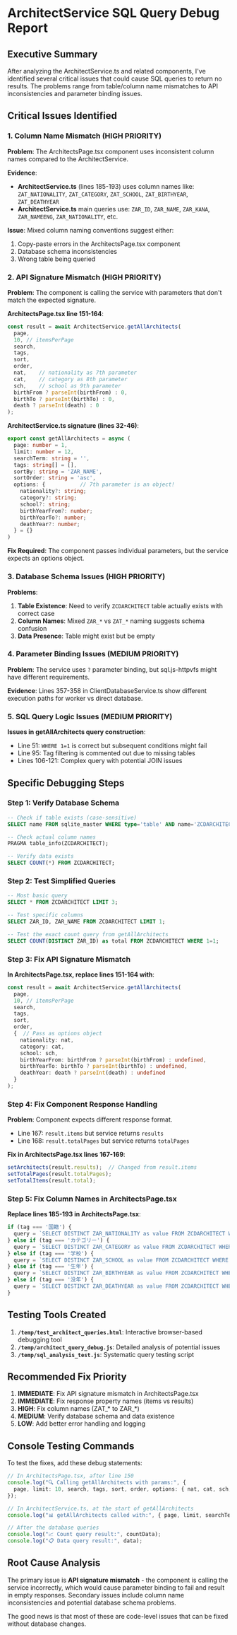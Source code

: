 # ArchitectService SQL Query Debug Report

## Executive Summary

After analyzing the ArchitectService.ts and related components, I've identified several critical issues that could cause SQL queries to return no results. The problems range from table/column name mismatches to API inconsistencies and parameter binding issues.

## Critical Issues Identified

### 1. **Column Name Mismatch (HIGH PRIORITY)**

**Problem**: The ArchitectsPage.tsx component uses inconsistent column names compared to the ArchitectService.

**Evidence**:
- **ArchitectService.ts** (lines 185-193) uses column names like: `ZAT_NATIONALITY`, `ZAT_CATEGORY`, `ZAT_SCHOOL`, `ZAT_BIRTHYEAR`, `ZAT_DEATHYEAR`
- **ArchitectService.ts** main queries use: `ZAR_ID`, `ZAR_NAME`, `ZAR_KANA`, `ZAR_NAMEENG`, `ZAR_NATIONALITY`, etc.

**Issue**: Mixed column naming conventions suggest either:
1. Copy-paste errors in the ArchitectsPage.tsx component
2. Database schema inconsistencies
3. Wrong table being queried

### 2. **API Signature Mismatch (HIGH PRIORITY)**

**Problem**: The component is calling the service with parameters that don't match the expected signature.

**ArchitectsPage.tsx line 151-164**:
```typescript
const result = await ArchitectService.getAllArchitects(
  page,
  10, // itemsPerPage
  search,
  tags,
  sort,
  order,
  nat,    // nationality as 7th parameter
  cat,    // category as 8th parameter
  sch,    // school as 9th parameter
  birthFrom ? parseInt(birthFrom) : 0,
  birthTo ? parseInt(birthTo) : 0,
  death ? parseInt(death) : 0
);
```

**ArchitectService.ts signature (lines 32-46)**:
```typescript
export const getAllArchitects = async (
  page: number = 1,
  limit: number = 12,
  searchTerm: string = '',
  tags: string[] = [],
  sortBy: string = 'ZAR_NAME',
  sortOrder: string = 'asc',
  options: {           // 7th parameter is an object!
    nationality?: string;
    category?: string;
    school?: string;
    birthYearFrom?: number;
    birthYearTo?: number;
    deathYear?: number;
  } = {}
)
```

**Fix Required**: The component passes individual parameters, but the service expects an options object.

### 3. **Database Schema Issues (HIGH PRIORITY)**

**Problems**:
1. **Table Existence**: Need to verify `ZCDARCHITECT` table actually exists with correct case
2. **Column Names**: Mixed `ZAR_*` vs `ZAT_*` naming suggests schema confusion
3. **Data Presence**: Table might exist but be empty

### 4. **Parameter Binding Issues (MEDIUM PRIORITY)**

**Problem**: The service uses `?` parameter binding, but sql.js-httpvfs might have different requirements.

**Evidence**: Lines 357-358 in ClientDatabaseService.ts show different execution paths for worker vs direct database.

### 5. **SQL Query Logic Issues (MEDIUM PRIORITY)**

**Issues in getAllArchitects query construction**:
- Line 51: `WHERE 1=1` is correct but subsequent conditions might fail
- Line 95: Tag filtering is commented out due to missing tables
- Lines 106-121: Complex query with potential JOIN issues

## Specific Debugging Steps

### Step 1: Verify Database Schema
```sql
-- Check if table exists (case-sensitive)
SELECT name FROM sqlite_master WHERE type='table' AND name='ZCDARCHITECT';

-- Check actual column names
PRAGMA table_info(ZCDARCHITECT);

-- Verify data exists
SELECT COUNT(*) FROM ZCDARCHITECT;
```

### Step 2: Test Simplified Queries
```sql
-- Most basic query
SELECT * FROM ZCDARCHITECT LIMIT 3;

-- Test specific columns
SELECT ZAR_ID, ZAR_NAME FROM ZCDARCHITECT LIMIT 1;

-- Test the exact count query from getAllArchitects
SELECT COUNT(DISTINCT ZAR_ID) as total FROM ZCDARCHITECT WHERE 1=1;
```

### Step 3: Fix API Signature Mismatch

**In ArchitectsPage.tsx, replace lines 151-164 with**:
```typescript
const result = await ArchitectService.getAllArchitects(
  page,
  10, // itemsPerPage
  search,
  tags,
  sort,
  order,
  {  // Pass as options object
    nationality: nat,
    category: cat,
    school: sch,
    birthYearFrom: birthFrom ? parseInt(birthFrom) : undefined,
    birthYearTo: birthTo ? parseInt(birthTo) : undefined,
    deathYear: death ? parseInt(death) : undefined
  }
);
```

### Step 4: Fix Component Response Handling

**Problem**: Component expects different response format.
- Line 167: `result.items` but service returns `results`
- Line 168: `result.totalPages` but service returns `totalPages`

**Fix in ArchitectsPage.tsx lines 167-169**:
```typescript
setArchitects(result.results);  // Changed from result.items
setTotalPages(result.totalPages);
setTotalItems(result.total);
```

### Step 5: Fix Column Names in ArchitectsPage.tsx

**Replace lines 185-193 in ArchitectsPage.tsx**:
```typescript
if (tag === '国籍') {
  query = `SELECT DISTINCT ZAR_NATIONALITY as value FROM ZCDARCHITECT WHERE ZAR_NATIONALITY != '' ORDER BY ZAR_NATIONALITY`;
} else if (tag === 'カテゴリー') {
  query = `SELECT DISTINCT ZAR_CATEGORY as value FROM ZCDARCHITECT WHERE ZAR_CATEGORY != '' ORDER BY ZAR_CATEGORY`;
} else if (tag === '学校') {
  query = `SELECT DISTINCT ZAR_SCHOOL as value FROM ZCDARCHITECT WHERE ZAR_SCHOOL != '' ORDER BY ZAR_SCHOOL`;
} else if (tag === '生年') {
  query = `SELECT DISTINCT ZAR_BIRTHYEAR as value FROM ZCDARCHITECT WHERE ZAR_BIRTHYEAR > 0 ORDER BY ZAR_BIRTHYEAR DESC`;
} else if (tag === '没年') {
  query = `SELECT DISTINCT ZAR_DEATHYEAR as value FROM ZCDARCHITECT WHERE ZAR_DEATHYEAR > 0 ORDER BY ZAR_DEATHYEAR DESC`;
}
```

## Testing Tools Created

1. **`/temp/test_architect_queries.html`**: Interactive browser-based debugging tool
2. **`/temp/architect_query_debug.js`**: Detailed analysis of potential issues
3. **`/temp/sql_analysis_test.js`**: Systematic query testing script

## Recommended Fix Priority

1. **IMMEDIATE**: Fix API signature mismatch in ArchitectsPage.tsx
2. **IMMEDIATE**: Fix response property names (items vs results)
3. **HIGH**: Fix column names (ZAT_* to ZAR_*)
4. **MEDIUM**: Verify database schema and data existence
5. **LOW**: Add better error handling and logging

## Console Testing Commands

To test the fixes, add these debug statements:

```typescript
// In ArchitectsPage.tsx, after line 150
console.log("🔍 Calling getAllArchitects with params:", {
  page, limit: 10, search, tags, sort, order, options: { nat, cat, sch, birthFrom, birthTo, death }
});

// In ArchitectService.ts, at the start of getAllArchitects
console.log("📊 getAllArchitects called with:", { page, limit, searchTerm, tags, sortBy, sortOrder, options });

// After the database queries
console.log("📈 Count query result:", countData);
console.log("📋 Data query result:", data);
```

## Root Cause Analysis

The primary issue is **API signature mismatch** - the component is calling the service incorrectly, which would cause parameter binding to fail and result in empty responses. Secondary issues include column name inconsistencies and potential database schema problems.

The good news is that most of these are code-level issues that can be fixed without database changes.